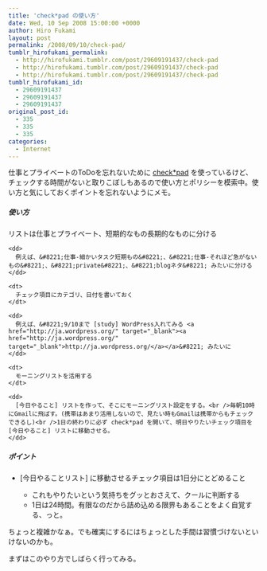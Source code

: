 ```yaml
---
title: 'check*pad の使い方'
date: Wed, 10 Sep 2008 15:00:00 +0000
author: Hiro Fukami
layout: post
permalink: /2008/09/10/check-pad/
tumblr_hirofukami_permalink:
  - http://hirofukami.tumblr.com/post/29609191437/check-pad
  - http://hirofukami.tumblr.com/post/29609191437/check-pad
  - http://hirofukami.tumblr.com/post/29609191437/check-pad
tumblr_hirofukami_id:
  - 29609191437
  - 29609191437
  - 29609191437
original_post_id:
  - 335
  - 335
  - 335
categories:
  - Internet
---
```

<div class="section">
  <p>
    仕事とプライベートのToDoを忘れないために <a href="http://www.checkpad.jp/?" target="_blank">check*pad</a> を使っているけど、チェックする時間がないと取りこぼしもあるので使い方とポリシーを模索中。使い方と気にしておくポイントを忘れないようにメモ。
  </p>
  
  <h5>
    使い方
  </h5>
  
  <dl>
    <dt>
      リストは仕事とプライベート、短期的なもの長期的なものに分ける
    </dt>
    
    <dd>
      例えば、&#8221;仕事-細かいタスク短期もの&#8221;、&#8221;仕事-それほど急がないもの&#8221;、&#8221;private&#8221;、&#8221;blogネタ&#8221; みたいに分ける
    </dd>
    
    <dt>
      チェック項目にカテゴリ、日付を書いておく
    </dt>
    
    <dd>
      例えば、&#8221;9/10まで [study] WordPress入れてみる <a href="http://ja.wordpress.org/" target="_blank"><a href="http://ja.wordpress.org/" target="_blank">http://ja.wordpress.org/</a></a>&#8221; みたいに
    </dd>
    
    <dt>
      モーニングリストを活用する
    </dt>
    
    <dd>
      [今日やること] リストを作って、そこにモーニングリスト設定をする。<br />毎朝10時にGmailに飛ばす。(携帯はあまり活用しないので、見たい時もGmailは携帯からもチェックできるし)<br />1日の終わりに必ず check*pad を開いて、明日やりたいチェック項目を [今日やること] リストに移動させる。
    </dd>
  </dl>
  
  <h5>
    ポイント
  </h5>
  
  <ul>
    <li>
      [今日やることリスト] に移動させるチェック項目は1日分にとどめること</p> <ul>
        <li>
          これもやりたいという気持ちをグッとおさえて、クールに判断する
        </li>
        <li>
          1日は24時間。有限なのだから詰め込める限界もあることをよく自覚する、っと。
        </li>
      </ul>
    </li>
  </ul>
  
  <p>
    ちょっと複雑かなぁ。でも確実にするにはちょっとした手間は習慣づけないといけないのかも。
  </p>
  
  <p>
    まずはこのやり方でしばらく行ってみる。
  </p>
</div>